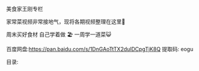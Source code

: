 美食家王刚专栏 

家常菜视频非常接地气，现将各期视频整理在这里:white_flower:

 周末买好食材 自己学着做 :beach_umbrella:  一周学一道菜:smiley_cat:

百度网盘:https://pan.baidu.com/s/1DnGAoTtTX2dulDCpgTjK8Q    提取码: eogu


目录:

